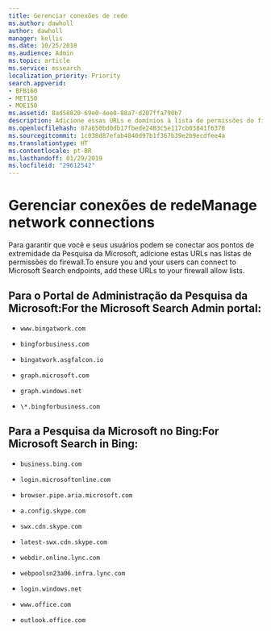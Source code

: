 ```yaml
---
title: Gerenciar conexões de rede
ms.author: dawholl
author: dawholl
manager: kellis
ms.date: 10/25/2018
ms.audience: Admin
ms.topic: article
ms.service: mssearch
localization_priority: Priority
search.appverid:
- BFB160
- MET150
- MOE150
ms.assetid: 8ad58820-69e0-4ee0-88a7-d207ffa790b7
description: Adicione essas URLs e domínios à lista de permissões do firewall para os usuários acessarem facilmente a Pesquisa da Microsoft
ms.openlocfilehash: 87a650bd0db17fbede2483c5e117cb03841f6378
ms.sourcegitcommit: 1c038d87efab4840d97b1f367b39e2b9ecdfee4a
ms.translationtype: HT
ms.contentlocale: pt-BR
ms.lasthandoff: 01/29/2019
ms.locfileid: "29612542"
---
```

# <a name="manage-network-connections"></a><span data-ttu-id="44d92-103">Gerenciar conexões de rede</span><span class="sxs-lookup"><span data-stu-id="44d92-103">Manage network connections</span></span>

<span data-ttu-id="44d92-104">Para garantir que você e seus usuários podem se conectar aos pontos de extremidade da Pesquisa da Microsoft, adicione estas URLs nas listas de permissões do firewall.</span><span class="sxs-lookup"><span data-stu-id="44d92-104">To ensure you and your users can connect to Microsoft Search endpoints, add these URLs to your firewall allow lists.</span></span>
  
## <a name="for-the-microsoft-search-admin-portal"></a><span data-ttu-id="44d92-105">Para o Portal de Administração da Pesquisa da Microsoft:</span><span class="sxs-lookup"><span data-stu-id="44d92-105">For the Microsoft Search Admin portal:</span></span>

- `www.bingatwork.com`
    
- `bingforbusiness.com`
    
- `bingatwork.asgfalcon.io`
    
- `graph.microsoft.com`
    
- `graph.windows.net`
    
- `\*.bingforbusiness.com`
    
## <a name="for-microsoft-search-in-bing"></a><span data-ttu-id="44d92-106">Para a Pesquisa da Microsoft no Bing:</span><span class="sxs-lookup"><span data-stu-id="44d92-106">For Microsoft Search in Bing:</span></span>

- `business.bing.com`
    
- `login.microsoftonline.com`
    
- `browser.pipe.aria.microsoft.com`
    
- `a.config.skype.com`
    
- `swx.cdn.skype.com`
    
- `latest-swx.cdn.skype.com`
    
- `webdir.online.lync.com`
    
- `webpoolsn23a06.infra.lync.com`
    
- `login.windows.net`
    
- `www.office.com`
    
- `outlook.office.com`
